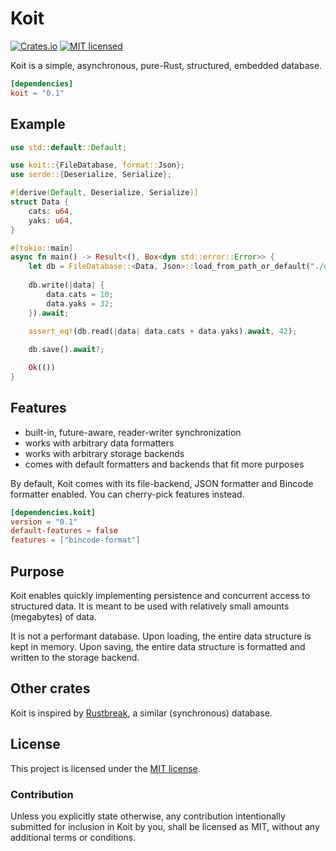 # Koit
[![Crates.io][crates-badge]][crates-url]
[![MIT licensed][mit-badge]][mit-url]

[crates-badge]: https://img.shields.io/crates/v/koit.svg
[crates-url]: https://crates.io/crates/koit
[mit-badge]: https://img.shields.io/badge/license-MIT-blue.svg
[mit-url]: https://github.com/tomcur/koit/blob/master/LICENSE

Koit is a simple, asynchronous, pure-Rust, structured, embedded database.

```toml
[dependencies]
koit = "0.1"
```

## Example

```rust
use std::default::Default;

use koit::{FileDatabase, format::Json};
use serde::{Deserialize, Serialize};

#[derive(Default, Deserialize, Serialize)]
struct Data {
    cats: u64,
    yaks: u64,
}

#[tokio::main]
async fn main() -> Result<(), Box<dyn std::error::Error>> {
    let db = FileDatabase::<Data, Json>::load_from_path_or_default("./db.json").await?;
  
    db.write(|data| {
        data.cats = 10;
        data.yaks = 32;
    }).await;
    
    assert_eq!(db.read(|data| data.cats + data.yaks).await, 42);

    db.save().await?;

    Ok(())
}
```

## Features
- built-in, future-aware, reader-writer synchronization
- works with arbitrary data formatters
- works with arbitrary storage backends
- comes with default formatters and backends that fit more purposes

By default, Koit comes with its file-backend, JSON formatter and Bincode
formatter enabled. You can cherry-pick features instead.

```toml
[dependencies.koit]
version = "0.1"
default-features = false
features = ["bincode-format"]
```

## Purpose

Koit enables quickly implementing persistence and concurrent access to
structured data. It is meant to be used with relatively small amounts
(megabytes) of data.

It is not a performant database. Upon loading, the entire data structure is
kept in memory. Upon saving, the entire data structure is formatted and written
to the storage backend.

## Other crates

Koit is inspired by [Rustbreak](https://github.com/TheNeikos/rustbreak), a
similar (synchronous) database.

## License

This project is licensed under the [MIT license].

[MIT license]: https://github.com/tomcur/koit/blob/master/LICENSE

### Contribution

Unless you explicitly state otherwise, any contribution intentionally submitted
for inclusion in Koit by you, shall be licensed as MIT, without any additional
terms or conditions.

